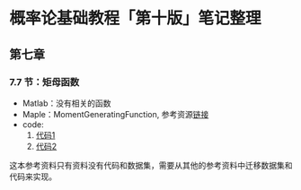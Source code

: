 # 概率论基础教程「第十版」笔记整理
## 第七章
### 7.7 节：矩母函数
- Matlab：没有相关的函数
- Maple：MomentGeneratingFunction, 参考资源[链接](https://www.maplesoft.com/support/help/Maple/view.aspx?path=Statistics%2fMomentGeneratingFunction)
- code: 
   1. [代码1](./codes/7-7-codes.mw)
   2. [代码2](./codes/help-resources/Statistics-MomentGeneratingFunction.mw)





这本参考资料只有资料没有代码和数据集，需要从其他的参考资料中迁移数据集和代码来实现。